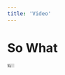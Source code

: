 ```yaml
---
title: 'Video'
---
```


# So What

<iframe width="16" height="9" src="https://www.youtube.com/embed/zqNTltOGh5c" title="YouTube video player" frameborder="0"></iframe>

